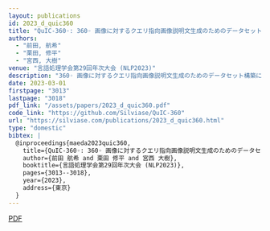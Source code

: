 ```yaml
---
layout: publications
id: 2023_d_quic360
title: "QuIC-360◦: 360◦ 画像に対するクエリ指向画像説明文生成のためのデータセット構築"
authors:
  - "前田, 航希"
  - "栗田, 修平"
  - "宮西, 大樹"
venue: "言語処理学会第29回年次大会 (NLP2023)"
description: "360◦ 画像に対するクエリ指向画像説明文生成のためのデータセット構築に関する研究"
date: 2023-03-01
firstpage: "3013"
lastpage: "3018"
pdf_link: "/assets/papers/2023_d_quic360.pdf"
code_link: "https://github.com/Silviase/QuIC-360"
url: "https://silviase.com/publications/2023_d_quic360.html"
type: "domestic"
bibtex: |
  @inproceedings{maeda2023quic360,
    title={QuIC-360◦: 360◦ 画像に対するクエリ指向画像説明文生成のためのデータセット構築},
    author={前田 航希 and 栗田 修平 and 宮西 大樹},
    booktitle={言語処理学会第29回年次大会 (NLP2023)},
    pages={3013--3018},
    year={2023},
    address={東京}
  }
---
```


[PDF](/assets/papers/2023_d_quic360.pdf)
